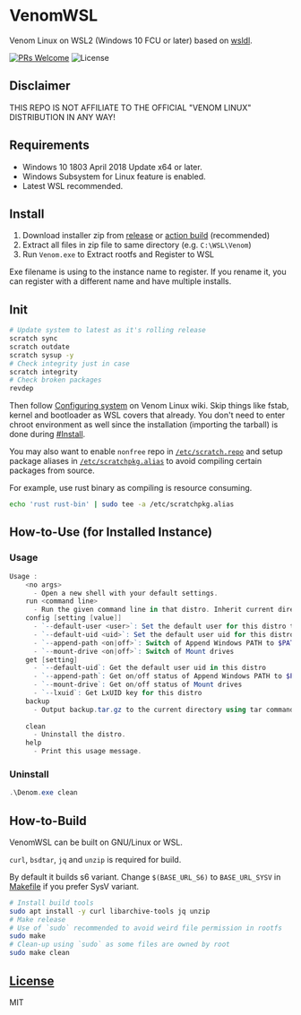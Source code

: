 # VenomWSL

Venom Linux on WSL2 (Windows 10 FCU or later) based on [wsldl](https://github.com/yuk7/wsldl).

[![PRs Welcome](https://img.shields.io/badge/PRs-welcome-brightgreen.svg?style=flat-square)](http://makeapullrequest.com)
![License](https://img.shields.io/github/license/Vinfall/VenomWSL.svg?style=flat-square)

## Disclaimer

THIS REPO IS NOT AFFILIATE TO THE OFFICIAL "VENOM LINUX" DISTRIBUTION IN ANY WAY!

## Requirements

* Windows 10 1803 April 2018 Update x64 or later.
* Windows Subsystem for Linux feature is enabled.
* Latest WSL recommended.

## Install

1. Download installer zip from [release](https://github.com/Vinfall/VenomWSL/releases/latest) or [action build](https://github.com/Vinfall/VenomWSL/releases/tag/action-build) (recommended)
2. Extract all files in zip file to same directory (e.g. `C:\WSL\Venom`)
3. Run `Venom.exe` to Extract rootfs and Register to WSL

Exe filename is using to the instance name to register.
If you rename it, you can register with a different name and have multiple installs.

## Init

```sh
# Update system to latest as it's rolling release
scratch sync
scratch outdate
scratch sysup -y
# Check integrity just in case
scratch integrity
# Check broken packages
revdep
```

Then follow [Configuring system](https://venomlinux.org/wiki#installation.configuring-system) on Venom Linux wiki.
Skip things like fstab, kernel and bootloader as WSL covers that already.
You don't need to enter chroot environment as well since the installation (importing the tarball) is done during [#Install](#install).

You may also want to enable `nonfree` repo in [`/etc/scratch.repo`](https://venomlinux.org/wiki#package-manager.etcscratchpkgrepo)
and setup package aliases in [`/etc/scratchpkg.alias`](https://venomlinux.org/wiki#package-manager.etcscratchpkgalias) to avoid compiling certain packages from source.

For example, use rust binary as compiling is resource consuming.

```sh
echo 'rust rust-bin' | sudo tee -a /etc/scratchpkg.alias
```

## How-to-Use (for Installed Instance)

### Usage

```powershell
Usage :
    <no args>
      - Open a new shell with your default settings.
    run <command line>
      - Run the given command line in that distro. Inherit current directory.
    config [setting [value]]
      - `--default-user <user>`: Set the default user for this distro to <user>
      - `--default-uid <uid>`: Set the default user uid for this distro to <uid>
      - `--append-path <on|off>`: Switch of Append Windows PATH to $PATH
      - `--mount-drive <on|off>`: Switch of Mount drives
    get [setting]
      - `--default-uid`: Get the default user uid in this distro
      - `--append-path`: Get on/off status of Append Windows PATH to $PATH
      - `--mount-drive`: Get on/off status of Mount drives
      - `--lxuid`: Get LxUID key for this distro
    backup
      - Output backup.tar.gz to the current directory using tar command.
      
    clean
      - Uninstall the distro.
    help
      - Print this usage message.
```

### Uninstall

```powershell
.\Denom.exe clean
```

## How-to-Build

VenomWSL can be built on GNU/Linux or WSL.

`curl`, `bsdtar`, `jq` and `unzip` is required for build.

By default it builds s6 variant.
Change `$(BASE_URL_S6)` to `BASE_URL_SYSV` in [Makefile](Makefile) if you prefer SysV variant.

```bash
# Install build tools
sudo apt install -y curl libarchive-tools jq unzip
# Make release
# Use of `sudo` recommended to avoid weird file permission in rootfs
sudo make
# Clean-up using `sudo` as some files are owned by root
sudo make clean
```

## [License](LICENSE)

MIT
